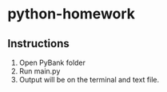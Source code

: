 # python-homework

##   Instructions

1. Open PyBank folder
2. Run main.py
3. Output will be on the terminal and text file.